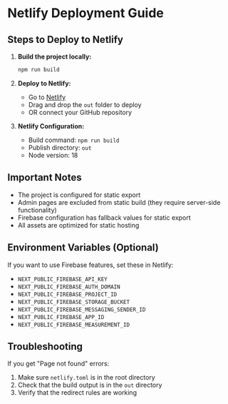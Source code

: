 # Netlify Deployment Guide

## Steps to Deploy to Netlify

1. **Build the project locally:**
   ```bash
   npm run build
   ```

2. **Deploy to Netlify:**
   - Go to [Netlify](https://netlify.com)
   - Drag and drop the `out` folder to deploy
   - OR connect your GitHub repository

3. **Netlify Configuration:**
   - Build command: `npm run build`
   - Publish directory: `out`
   - Node version: 18

## Important Notes

- The project is configured for static export
- Admin pages are excluded from static build (they require server-side functionality)
- Firebase configuration has fallback values for static export
- All assets are optimized for static hosting

## Environment Variables (Optional)

If you want to use Firebase features, set these in Netlify:
- `NEXT_PUBLIC_FIREBASE_API_KEY`
- `NEXT_PUBLIC_FIREBASE_AUTH_DOMAIN`
- `NEXT_PUBLIC_FIREBASE_PROJECT_ID`
- `NEXT_PUBLIC_FIREBASE_STORAGE_BUCKET`
- `NEXT_PUBLIC_FIREBASE_MESSAGING_SENDER_ID`
- `NEXT_PUBLIC_FIREBASE_APP_ID`
- `NEXT_PUBLIC_FIREBASE_MEASUREMENT_ID`

## Troubleshooting

If you get "Page not found" errors:
1. Make sure `netlify.toml` is in the root directory
2. Check that the build output is in the `out` directory
3. Verify that the redirect rules are working
